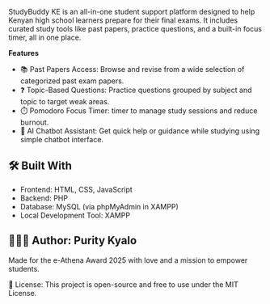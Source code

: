 StudyBuddy KE is an all-in-one student support platform designed to help Kenyan high school learners prepare for their final exams. It includes curated study tools like past papers, practice questions, and a built-in focus timer, all in one place.

**Features**
- 📚 Past Papers Access: Browse and revise from a wide selection of categorized past exam papers.
- ❓ Topic-Based Questions: Practice questions grouped by subject and topic to target  weak areas.
- ⏱️ Pomodoro Focus Timer: timer to manage study sessions and reduce burnout.
- 🤖 AI Chatbot Assistant: Get quick help or guidance while studying using simple chatbot interface.

## 🛠 Built With
- Frontend: HTML, CSS, JavaScript
- Backend: PHP
- Database: MySQL (via phpMyAdmin in XAMPP)
- Local Development Tool: XAMPP

## 👩🏽‍💻 Author: Purity Kyalo  
Made for the e-Athena Award 2025 with love and a mission to empower students.

📄 License: This project is open-source and free to use under the MIT License.
